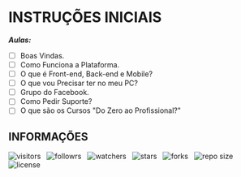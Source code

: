 # INSTRUÇÕES INICIAIS

***Aulas:***

- [ ] Boas Vindas.
- [ ] Como Funciona a Plataforma.
- [ ] O que é Front-end, Back-end e Mobile?
- [ ] O que vou Precisar ter no meu PC?
- [ ] Grupo do Facebook.
- [ ] Como Pedir Suporte?
- [ ] O que são os Cursos "Do Zero ao Profissional?"

## INFORMAÇÕES

![visitors](https://visitor-badge.glitch.me/badge?page_id=Devsgeeknerd.intrucoes-iniciais-orientacao "Total de Visitas")
&nbsp;
![followrs](https://img.shields.io/github/followers/Devsgeeknerd?style=social "Total de Seguidores")
&nbsp;
![watchers](https://img.shields.io/github/watchers/Devsgeeknerd/intrucoes-iniciais-orientacao?style=social "Total de Observadores")
&nbsp;
![stars](https://img.shields.io/github/stars/Devsgeeknerd/intrucoes-iniciais-orientacao?style=social "Total de Estrelas Recebidas")
&nbsp;
![forks](https://img.shields.io/github/forks/Devsgeeknerd/intrucoes-iniciais-orientacao?style=social "Total de Forks")
&nbsp;
![repo size](https://img.shields.io/github/repo-size/Devsgeeknerd/intrucoes-iniciais-orientacao?style=social "Tamanho do Repositório")
&nbsp;
![license](https://img.shields.io/github/license/Devsgeeknerd/intrucoes-iniciais-orientacao?style=social "Licença do Repositório")
